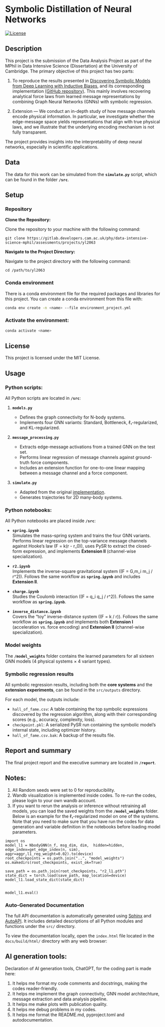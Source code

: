 # Symbolic Distillation of Neural Networks

[![License](https://img.shields.io/badge/License-MIT-blue.svg)](https://opensource.org/licenses/MIT)

## Description
This project is the submission of the Data Analysis Project as part of the MPhil in Data Intensive Science (Dissertation) at the University of Cambridge. The primary objective of this project has two parts:

1. To reproduce the results presented in [Discovering Symbolic Models from Deep Learning with Inductive Biases](https://arxiv.org/abs/2006.11287), and its corresponding implementation [(GitHub repository)](https://github.com/MilesCranmer/symbolic_deep_learning). This mainly involves recovering analytical force laws from learned message representations by combining Graph Neural Networks (GNNs) with symbolic regression.

2. Extension — We conduct an in-depth study of how message channels encode physical information. In particular, we investigate whether the edge-message space yields representations that align with true physical laws, and we illustrate that the underlying encoding mechanism is not fully transparent.

The project provides insights into the interpretability of deep neural networks, especially in scientific applications.


## Data
The data for this work can be simulated from the **`simulate.py`** script, which can be found in the folder **`/src`**.

## Setup
### Repository
**Clone the Repository:**

Clone the repository to your machine with the following command:

```
git clone https://gitlab.developers.cam.ac.uk/phy/data-intensive-science-mphil/assessments/projects/yl2063
```


**Navigate to the Project Directory:**

Navigate to the project directory with the following command:

```
cd /path/to/yl2063
```

    
### Conda environment

There is a conda environment file for the required packages and libraries for this project. You can create a conda environment from this file with:

```bash 
conda env create -n <name> --file environment_project.yml
```

### Activate the environment:

```bash 
conda activate <name>
```

## License
This project is licensed under the MIT License.


## Usage
### Python scripts:
All Python scripts are located in **`/src`**:

1. **`models.py`**  
   - Defines the graph connectivity for N-body systems.  
   - Implements four GNN variants: Standard, Bottleneck, ℓ₁-regularized, and KL-regularized.

2. **`message_processing.py`**  
   - Extracts edge-message activations from a trained GNN on the test set.  
   - Performs linear regression of message channels against ground-truth force components.  
   - Includes an extension function for one-to-one linear mapping between a message channel and a force component.

3. **`simulate.py`**  
   - Adapted from the original [implementation](https://github.com/MilesCranmer/symbolic_deep_learning).  
   - Generates trajectories for 2D many-body systems.  


### Python notebooks:
All Python notebooks are placed inside **`/src`**:

- **`spring.ipynb`**  
  Simulates the mass–spring system and trains the four GNN variants. Performs linear regression on the top-variance message channels against Hooke’s law \(F = k(r - r_0)\), uses PySR to extract the closed-form expression, and implements **Extension II** (channel-wise specialization).

- **`r2.ipynb`**  
  Implements the inverse-square gravitational system (\(F = G\,m_i m_j / r^2\)). Follows the same workflow as **`spring.ipynb`** and includes **Extension II**.

- **`charge.ipynb`**  
  Studies the Coulomb interaction (\(F = q_i q_j / r^2\)). Follows the same workflow as **`spring.ipynb`**.

- **`inverse_distance.ipynb`**  
  Covers the “toy” inverse-distance system (\(F = k / r\)). Follows the same workflow as **`spring.ipynb`** and implements both **Extension I** (acceleration vs. force encoding) and **Extension II** (channel-wise specialization).

### Model weights  
The **`/model_weights`** folder contains the learned parameters for all sixteen GNN models (4 physical systems × 4 variant types).

### Symbolic regression results
All symbolic regression results, including both the **core systems** and the **extension experiments**, can be found in the `src/outputs` directory.

For each model, the outputs include:

- `hall_of_fame.csv`: A table containing the top symbolic expressions discovered by the regression algorithm, along with their corresponding scores (e.g., accuracy, complexity, loss).
- `checkpoint.pkl`: A serialized PySR run containing the symbolic model’s internal state, including optimizer history.
- `hall_of_fame.csv.bak`: A backup of the results file.


## Report and summary
The final project report and the executive summary are located in **`/report`**.



## Notes:
1. All Random seeds were set to 0 for reproducibility.
2. Wandb visualization is implemented inside codes. To re-run the codes, please login to your own wandb account.
3. If you want to rerun the analysis or inference without retraining all models, you can load the saved weights from the **`/model_weights`** folder.  Below is an example for the ℓ₁-regularized model on one of the systems. Note that you need to make sure that you have run the codes for data generation and variable definition in the notebooks before loading model parameters.
```
import os
model_l1 = NbodyGNN(n_f, msg_dim, dim,  hidden=hidden, edge_index=get_edge_index(n, sim), aggr=aggr,l1_reg_weight=0.02).to(device)
root_checkpoints = os.path.join("..", "model_weights")
os.makedirs(root_checkpoints, exist_ok=True)

save_path = os.path.join(root_checkpoints, "r2_l1.pth")
state_dict = torch.load(save_path, map_location=device)
model_l1.load_state_dict(state_dict)


model_l1.eval()
```
### Auto-Generated Documentation

The full API documentation is automatically generated using [Sphinx](https://www.sphinx-doc.org/) and [AutoAPI](https://sphinx-autoapi.readthedocs.io/). It includes detailed descriptions of all Python modules and functions under the `src/` directory.

To view the documentation locally, open the `index.html` file located in the `docs/build/html/` directory with any web browser:




## AI generation tools:
Declaration of AI generation tools, ChatGPT, for the coding part is made here:
1. It helps me format my code comments and docstrings, making the codes reader-friendly.
2. It helps me implement the graph connectivity, GNN model architechture, message extraction and data analysis pipeline.
3. It helps me make plots with publication quality.
4. It helps me debug problems in my codes.
5. It helps me format the README.md, pyproject.toml and autodocumentation.